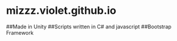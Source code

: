 # mizzz.violet.github.io
##Made in Unity
##Scripts written in C# and javascript
##Bootstrap Framework 